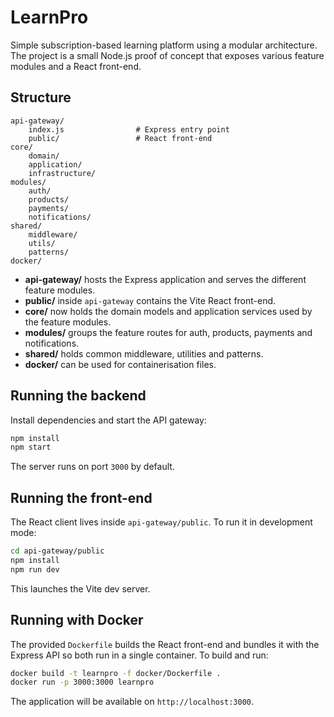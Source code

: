 # LearnPro

Simple subscription-based learning platform using a modular architecture. The project is a small
Node.js proof of concept that exposes various feature modules and a React front-end.

## Structure

```
api-gateway/
    index.js                # Express entry point
    public/                 # React front-end
core/
    domain/
    application/
    infrastructure/
modules/
    auth/
    products/
    payments/
    notifications/
shared/
    middleware/
    utils/
    patterns/
docker/
```

- **api-gateway/** hosts the Express application and serves the different feature modules.
- **public/** inside `api-gateway` contains the Vite React front-end.
- **core/** now holds the domain models and application services used by the feature modules.
- **modules/** groups the feature routes for auth, products, payments and notifications.
- **shared/** holds common middleware, utilities and patterns.
- **docker/** can be used for containerisation files.

## Running the backend

Install dependencies and start the API gateway:

```bash
npm install
npm start
```

The server runs on port `3000` by default.

## Running the front-end

The React client lives inside `api-gateway/public`. To run it in development mode:

```bash
cd api-gateway/public
npm install
npm run dev
```

This launches the Vite dev server.

## Running with Docker

The provided `Dockerfile` builds the React front-end and bundles it with the
Express API so both run in a single container. To build and run:

```bash
docker build -t learnpro -f docker/Dockerfile .
docker run -p 3000:3000 learnpro
```

The application will be available on `http://localhost:3000`.
